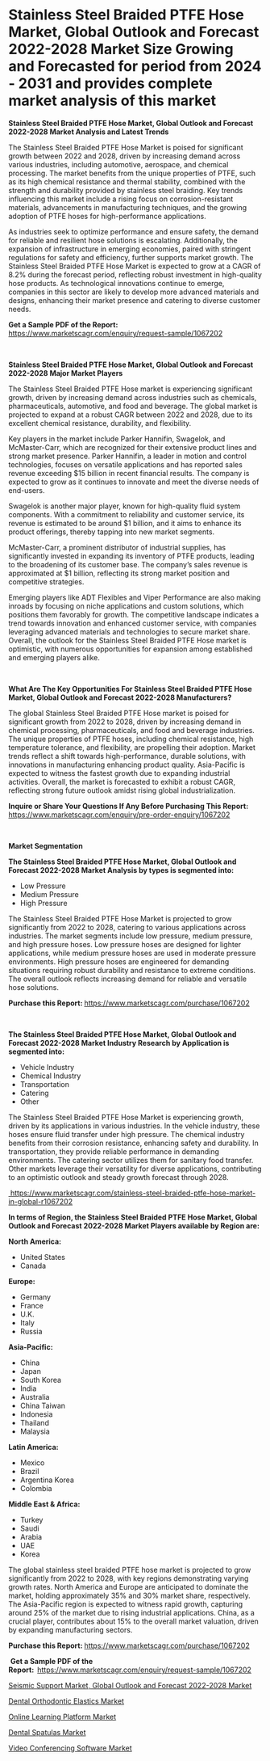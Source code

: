 <p><h1>Stainless Steel Braided PTFE Hose Market, Global Outlook and Forecast 2022-2028 Market Size Growing and Forecasted for period from 2024 - 2031 and provides complete market analysis of this market</h1></p><p><strong>Stainless Steel Braided PTFE Hose Market, Global Outlook and Forecast 2022-2028 Market Analysis and Latest Trends</strong></p>
<p><p>The Stainless Steel Braided PTFE Hose Market is poised for significant growth between 2022 and 2028, driven by increasing demand across various industries, including automotive, aerospace, and chemical processing. The market benefits from the unique properties of PTFE, such as its high chemical resistance and thermal stability, combined with the strength and durability provided by stainless steel braiding. Key trends influencing this market include a rising focus on corrosion-resistant materials, advancements in manufacturing techniques, and the growing adoption of PTFE hoses for high-performance applications.</p><p>As industries seek to optimize performance and ensure safety, the demand for reliable and resilient hose solutions is escalating. Additionally, the expansion of infrastructure in emerging economies, paired with stringent regulations for safety and efficiency, further supports market growth. The Stainless Steel Braided PTFE Hose Market is expected to grow at a CAGR of 8.2% during the forecast period, reflecting robust investment in high-quality hose products. As technological innovations continue to emerge, companies in this sector are likely to develop more advanced materials and designs, enhancing their market presence and catering to diverse customer needs.</p></p>
<p><strong>Get a Sample PDF of the Report:&nbsp;</strong> <a href="https://www.marketscagr.com/enquiry/request-sample/1067202?utm_campaign=1848&utm_medium=2&utm_source=Github&utm_content=ia&utm_term=04122024&utm_id=stainless-steel-braided-ptfe-hose-market-global-outlook-and-forecast-2022-2028">https://www.marketscagr.com/enquiry/request-sample/1067202</a></p>
<p>&nbsp;</p>
<p><strong>Stainless Steel Braided PTFE Hose Market, Global Outlook and Forecast 2022-2028 Major Market Players</strong></p>
<p><p>The Stainless Steel Braided PTFE Hose market is experiencing significant growth, driven by increasing demand across industries such as chemicals, pharmaceuticals, automotive, and food and beverage. The global market is projected to expand at a robust CAGR between 2022 and 2028, due to its excellent chemical resistance, durability, and flexibility.</p><p>Key players in the market include Parker Hannifin, Swagelok, and McMaster-Carr, which are recognized for their extensive product lines and strong market presence. Parker Hannifin, a leader in motion and control technologies, focuses on versatile applications and has reported sales revenue exceeding $15 billion in recent financial results. The company is expected to grow as it continues to innovate and meet the diverse needs of end-users.</p><p>Swagelok is another major player, known for high-quality fluid system components. With a commitment to reliability and customer service, its revenue is estimated to be around $1 billion, and it aims to enhance its product offerings, thereby tapping into new market segments.</p><p>McMaster-Carr, a prominent distributor of industrial supplies, has significantly invested in expanding its inventory of PTFE products, leading to the broadening of its customer base. The company’s sales revenue is approximated at $1 billion, reflecting its strong market position and competitive strategies.</p><p>Emerging players like ADT Flexibles and Viper Performance are also making inroads by focusing on niche applications and custom solutions, which positions them favorably for growth. The competitive landscape indicates a trend towards innovation and enhanced customer service, with companies leveraging advanced materials and technologies to secure market share. Overall, the outlook for the Stainless Steel Braided PTFE Hose market is optimistic, with numerous opportunities for expansion among established and emerging players alike.</p></p>
<p>&nbsp;</p>
<p><strong>What Are The Key Opportunities For Stainless Steel Braided PTFE Hose Market, Global Outlook and Forecast 2022-2028 Manufacturers?</strong></p>
<p><p>The global Stainless Steel Braided PTFE Hose market is poised for significant growth from 2022 to 2028, driven by increasing demand in chemical processing, pharmaceuticals, and food and beverage industries. The unique properties of PTFE hoses, including chemical resistance, high temperature tolerance, and flexibility, are propelling their adoption. Market trends reflect a shift towards high-performance, durable solutions, with innovations in manufacturing enhancing product quality. Asia-Pacific is expected to witness the fastest growth due to expanding industrial activities. Overall, the market is forecasted to exhibit a robust CAGR, reflecting strong future outlook amidst rising global industrialization.</p></p>
<p><strong>Inquire or Share Your Questions If Any Before Purchasing This Report:</strong> <a href="https://www.marketscagr.com/enquiry/pre-order-enquiry/1067202?utm_campaign=1848&utm_medium=2&utm_source=Github&utm_content=ia&utm_term=04122024&utm_id=stainless-steel-braided-ptfe-hose-market-global-outlook-and-forecast-2022-2028">https://www.marketscagr.com/enquiry/pre-order-enquiry/1067202</a></p>
<p>&nbsp;</p>
<p><strong>Market Segmentation</strong></p>
<p><strong>The Stainless Steel Braided PTFE Hose Market, Global Outlook and Forecast 2022-2028 Market Analysis by types is segmented into:</strong></p>
<p><ul><li>Low Pressure</li><li>Medium Pressure</li><li>High Pressure</li></ul></p>
<p><p>The Stainless Steel Braided PTFE Hose Market is projected to grow significantly from 2022 to 2028, catering to various applications across industries. The market segments include low pressure, medium pressure, and high pressure hoses. Low pressure hoses are designed for lighter applications, while medium pressure hoses are used in moderate pressure environments. High pressure hoses are engineered for demanding situations requiring robust durability and resistance to extreme conditions. The overall outlook reflects increasing demand for reliable and versatile hose solutions.</p></p>
<p><strong>Purchase this Report:&nbsp;</strong><a href="https://www.marketscagr.com/purchase/1067202?utm_campaign=1848&utm_medium=2&utm_source=Github&utm_content=ia&utm_term=04122024&utm_id=stainless-steel-braided-ptfe-hose-market-global-outlook-and-forecast-2022-2028">https://www.marketscagr.com/purchase/1067202</a></p>
<p>&nbsp;</p>
<p><strong>The Stainless Steel Braided PTFE Hose Market, Global Outlook and Forecast 2022-2028 Market Industry Research by Application is segmented into:</strong></p>
<p><ul><li>Vehicle Industry</li><li>Chemical Industry</li><li>Transportation</li><li>Catering</li><li>Other</li></ul></p>
<p><p>The Stainless Steel Braided PTFE Hose Market is experiencing growth, driven by its applications in various industries. In the vehicle industry, these hoses ensure fluid transfer under high pressure. The chemical industry benefits from their corrosion resistance, enhancing safety and durability. In transportation, they provide reliable performance in demanding environments. The catering sector utilizes them for sanitary food transfer. Other markets leverage their versatility for diverse applications, contributing to an optimistic outlook and steady growth forecast through 2028.</p></p>
<p><a href="https://www.marketscagr.com/stainless-steel-braided-ptfe-hose-market-in-global-r1067202?utm_campaign=1848&utm_medium=2&utm_source=Github&utm_content=ia&utm_term=04122024&utm_id=stainless-steel-braided-ptfe-hose-market-global-outlook-and-forecast-2022-2028">&nbsp;https://www.marketscagr.com/stainless-steel-braided-ptfe-hose-market-in-global-r1067202</a></p>
<p><strong>In terms of Region, the Stainless Steel Braided PTFE Hose Market, Global Outlook and Forecast 2022-2028 Market Players available by Region are:</strong></p>
<p>
    <p> <strong> North America: </strong>
        <ul>
            <li>United States</li>
            <li>Canada</li>
        </ul>
        </p> 
    <p> <strong> Europe: </strong>
        <ul>
            <li>Germany</li>
            <li>France</li>
            <li>U.K.</li>
            <li>Italy</li>
            <li>Russia</li>
        </ul>
        </p> 
    <p> <strong> Asia-Pacific: </strong>
        <ul>
            <li>China</li>
            <li>Japan</li>
            <li>South Korea</li>
            <li>India</li>
            <li>Australia</li>
            <li>China Taiwan</li>
            <li>Indonesia</li>
            <li>Thailand</li>
            <li>Malaysia</li>
        </ul>
        </p> 
    <p> <strong> Latin America: </strong>
        <ul>
            <li>Mexico</li>
            <li>Brazil</li>
            <li>Argentina Korea</li>
            <li>Colombia</li>
        </ul>
        </p> 
    <p> <strong> Middle East & Africa: </strong>
        <ul>
            <li>Turkey</li>
            <li>Saudi</li>
            <li>Arabia</li>
            <li>UAE</li>
            <li>Korea</li>
        </ul>
    </p>
    </p>
<p><p>The global stainless steel braided PTFE hose market is projected to grow significantly from 2022 to 2028, with key regions demonstrating varying growth rates. North America and Europe are anticipated to dominate the market, holding approximately 35% and 30% market share, respectively. The Asia-Pacific region is expected to witness rapid growth, capturing around 25% of the market due to rising industrial applications. China, as a crucial player, contributes about 15% to the overall market valuation, driven by expanding manufacturing sectors.</p></p>
<p><strong>Purchase this Report: </strong><a href="https://www.marketscagr.com/purchase/1067202?utm_campaign=1848&utm_medium=2&utm_source=Github&utm_content=ia&utm_term=04122024&utm_id=stainless-steel-braided-ptfe-hose-market-global-outlook-and-forecast-2022-2028">https://www.marketscagr.com/purchase/1067202</a></p>
<p>&nbsp;<strong>Get a Sample PDF of the Report:&nbsp;&nbsp;</strong><a href="https://www.marketscagr.com/enquiry/request-sample/1067202?utm_campaign=1848&utm_medium=2&utm_source=Github&utm_content=ia&utm_term=04122024&utm_id=stainless-steel-braided-ptfe-hose-market-global-outlook-and-forecast-2022-2028">https://www.marketscagr.com/enquiry/request-sample/1067202</a></p>
<p><strong></strong></p>
<p><p><a href="https://github.com/marloy8/Market-Research-Report-List-6/blob/main/seismic-support-market-global-outlook-and-forecast-2022-2028-market.md?utm_campaign=1848&utm_medium=2&utm_source=Github&utm_content=ia&utm_term=04122024&utm_id=stainless-steel-braided-ptfe-hose-market-global-outlook-and-forecast-2022-2028">Seismic Support Market, Global Outlook and Forecast 2022-2028 Market</a></p><p><a href="https://issuu.com/reportprime-2/docs/dental-orthodontic-elastics-market-size-2030.pptx?utm_campaign=1848&utm_medium=2&utm_source=Github&utm_content=ia&utm_term=04122024&utm_id=stainless-steel-braided-ptfe-hose-market-global-outlook-and-forecast-2022-2028">Dental Orthodontic Elastics Market</a></p><p><a href="https://www.linkedin.com/pulse/online-learning-platform-report-industry-analysis-growth-filie?utm_campaign=1848&utm_medium=2&utm_source=Github&utm_content=ia&utm_term=04122024&utm_id=stainless-steel-braided-ptfe-hose-market-global-outlook-and-forecast-2022-2028">Online Learning Platform Market</a></p><p><a href="https://issuu.com/reportprime-2/docs/dental-spatulas-market-size-2030.pptx?utm_campaign=1848&utm_medium=2&utm_source=Github&utm_content=ia&utm_term=04122024&utm_id=stainless-steel-braided-ptfe-hose-market-global-outlook-and-forecast-2022-2028">Dental Spatulas Market</a></p><p><a href="https://www.linkedin.com/pulse/future-outlook-video-conferencing-software-market-20242031-ism3e?utm_campaign=1848&utm_medium=2&utm_source=Github&utm_content=ia&utm_term=04122024&utm_id=stainless-steel-braided-ptfe-hose-market-global-outlook-and-forecast-2022-2028">Video Conferencing Software Market</a></p></p>
